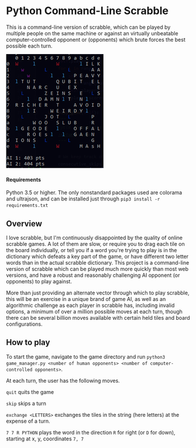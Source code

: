 # Python Command-Line Scrabble

This is a command-line version of scrabble, which can be played by multiple people on the same machine or against an virtually unbeatable computer-controlled opponent or (opponents) which brute forces the best possible each turn. 

![](game/docs/example_game.png)


#### Requirements

Python 3.5 or higher. The only nonstandard packages used are colorama and ultrajson, and can be installed just through `pip3 install -r requirements.txt`

## Overview
I love scrabble, but I'm continuously disappointed by the quality of online scrabble games. A lot of them are slow, or require you to drag each tile on the board individually, or tell you if a word you're trying to play is in the dictionary which defeats a key part of the game, or have different two letter words than in the actual scrabble dictionary. This project is a command-line version of scrabble which can be played much more quickly than most web versions, and have a robust and reasonably challenging AI opponent (or opponents) to play against.

More than just providing  an alternate vector through which to play scrabble, this will be an exercise in a unique brand of game AI, as well as an algorithmic challenge as each player in scrabble has, including invalid options, a minimum of over a million possible moves at each turn, though there can be several billion moves available with certain held tiles and board configurations.

## How to play

To start the game, navigate to the game directory and run `python3 game_manager.py <number of human opponents> <number of computer-controlled opponents>`.

At each turn, the user has the following moves. 

`quit` quits the game

`skip` skips a turn

`exchange <LETTERS>` exchanges the tiles in the string (here letters) at the expense of a turn.

`7 7 R PYTHON` plays the word in the direction `R` for right (or `D` for down), starting at x, y, coordinates `7, 7`

